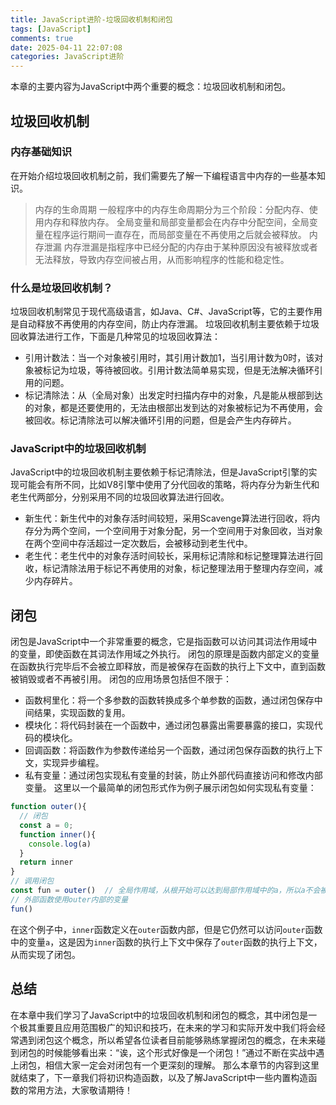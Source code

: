 ```yaml
---
title: JavaScript进阶-垃圾回收机制和闭包
tags: [JavaScript]
comments: true
date: 2025-04-11 22:07:08
categories: JavaScript进阶
---
```


本章的主要内容为JavaScript中两个重要的概念：垃圾回收机制和闭包。

<!-- more -->

## 垃圾回收机制

### 内存基础知识
在开始介绍垃圾回收机制之前，我们需要先了解一下编程语言中内存的一些基本知识。
>内存的生命周期
一般程序中的内存生命周期分为三个阶段：分配内存、使用内存和释放内存。
全局变量和局部变量都会在内存中分配空间，全局变量在程序运行期间一直存在，而局部变量在不再使用之后就会被释放。
>内存泄漏
内存泄漏是指程序中已经分配的内存由于某种原因没有被释放或者无法释放，导致内存空间被占用，从而影响程序的性能和稳定性。

### 什么是垃圾回收机制？
垃圾回收机制常见于现代高级语言，如Java、C#、JavaScript等，它的主要作用是自动释放不再使用的内存空间，防止内存泄漏。
垃圾回收机制主要依赖于垃圾回收算法进行工作，下面是几种常见的垃圾回收算法：
- 引用计数法：当一个对象被引用时，其引用计数加1，当引用计数为0时，该对象被标记为垃圾，等待被回收。引用计数法简单易实现，但是无法解决循环引用的问题。
- 标记清除法：从（全局对象）出发定时扫描内存中的对象，凡是能从根部到达的对象，都是还要使用的，无法由根部出发到达的对象被标记为不再使用，会被回收。标记清除法可以解决循环引用的问题，但是会产生内存碎片。

### JavaScript中的垃圾回收机制
JavaScript中的垃圾回收机制主要依赖于标记清除法，但是JavaScript引擎的实现可能会有所不同，比如V8引擎中使用了分代回收的策略，将内存分为新生代和老生代两部分，分别采用不同的垃圾回收算法进行回收。
- 新生代：新生代中的对象存活时间较短，采用Scavenge算法进行回收，将内存分为两个空间，一个空间用于对象分配，另一个空间用于对象回收，当对象在两个空间中存活超过一定次数后，会被移动到老生代中。
- 老生代：老生代中的对象存活时间较长，采用标记清除和标记整理算法进行回收，标记清除法用于标记不再使用的对象，标记整理法用于整理内存空间，减少内存碎片。

## 闭包
闭包是JavaScript中一个非常重要的概念，它是指函数可以访问其词法作用域中的变量，即使函数在其词法作用域之外执行。
闭包的原理是函数内部定义的变量在函数执行完毕后不会被立即释放，而是被保存在函数的执行上下文中，直到函数被销毁或者不再被引用。
闭包的应用场景包括但不限于：
- 函数柯里化：将一个多参数的函数转换成多个单参数的函数，通过闭包保存中间结果，实现函数的复用。
- 模块化：将代码封装在一个函数中，通过闭包暴露出需要暴露的接口，实现代码的模块化。
- 回调函数：将函数作为参数传递给另一个函数，通过闭包保存函数的执行上下文，实现异步编程。
- 私有变量：通过闭包实现私有变量的封装，防止外部代码直接访问和修改内部变量。
这里以一个最简单的闭包形式作为例子展示闭包如何实现私有变量：
```javascript
function outer(){
  // 闭包
  const a = 0;
  function inner(){
    console.log(a)
  }
  return inner
}
// 调用闭包
const fun = outer()  // 全局作用域，从根开始可以达到局部作用域中的a，所以a不会被清除
// 外部函数使用outer内部的变量
fun()
```
在这个例子中，`inner`函数定义在`outer`函数内部，但是它仍然可以访问`outer`函数中的变量`a`，这是因为`inner`函数的执行上下文中保存了`outer`函数的执行上下文，从而实现了闭包。

## 总结
在本章中我们学习了JavaScript中的垃圾回收机制和闭包的概念，其中闭包是一个极其重要且应用范围极广的知识和技巧，在未来的学习和实际开发中我们将会经常遇到闭包这个概念，所以希望各位读者目前能够熟练掌握闭包的概念，在未来碰到闭包的时候能够看出来：“诶，这个形式好像是一个闭包！”通过不断在实战中遇上闭包，相信大家一定会对闭包有一个更深刻的理解。
那么本章节的内容到这里就结束了，下一章我们将初识构造函数，以及了解JavaScript中一些内置构造函数的常用方法，大家敬请期待！